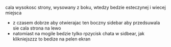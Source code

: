 cala wysokosc strony, wysowany z boku, wtedzy bedzie esteczynej i wiecej miejsca
- z czasem dobrze aby otwierajac ten boczny sidebar aby przedsuwala sie cala strona na lewo
- natomiast na mogile bedzie tylko rpzycisk chata w sidbear, jak klikniejszzz to bedize na pelen ekran
